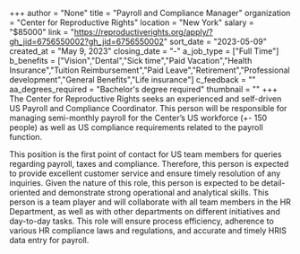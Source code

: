 +++
author = "None"
title = "Payroll and Compliance Manager"
organization = "Center for Reproductive Rights"
location = "New York"
salary = "$85000"
link = "https://reproductiverights.org/apply/?gh_jid=6756550002?gh_jid=6756550002"
sort_date = "2023-05-09"
created_at = "May 9, 2023"
closing_date = "-"
a_job_type = ["Full Time"]
b_benefits = ["Vision","Dental","Sick time","Paid Vacation","Health Insurance","Tuition Reimbursement","Paid Leave","Retirement","Professional development","General Benefits","Life insurance"]
c_feedback = ""
aa_degrees_required = "Bachelor's degree required"
thumbnail = ""
+++
The Center for Reproductive Rights seeks an experienced and self-driven US Payroll and Compliance Coordinator. This person will be responsible for managing semi-monthly payroll for the Center’s US workforce (+- 150 people) as well as US compliance requirements related to the payroll function.

This position is the first point of contact for US team members for queries regarding payroll, taxes and compliance. Therefore, this person is expected to provide excellent customer service and ensure timely resolution of any inquiries. Given the nature of this role, this person is expected to be detail-oriented and demonstrate strong operational and analytical skills. This person is a team player and will collaborate with all team members in the HR Department, as well as with other departments on different initiatives and day-to-day tasks. This role will ensure process efficiency, adherence to various HR compliance laws and regulations, and accurate and timely HRIS data entry for payroll.